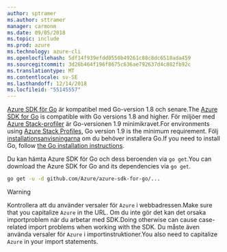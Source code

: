```yaml
---
author: sptramer
ms.author: sttramer
manager: carmonm
ms.date: 09/05/2018
ms.topic: include
ms.prod: azure
ms.technology: azure-cli
ms.openlocfilehash: 5df14f939efdd0550b49261c88c8dc6518ada459
ms.sourcegitcommit: 3d26b464f196f8675c636ae792637d4c882fb92c
ms.translationtype: MT
ms.contentlocale: sv-SE
ms.lasthandoff: 12/14/2018
ms.locfileid: "55145557"
---
```

<span data-ttu-id="effe5-101">[Azure SDK för Go](https://github.com/Azure/azure-sdk-for-go) är kompatibel med Go-version 1.8 och senare.</span><span class="sxs-lookup"><span data-stu-id="effe5-101">The [Azure SDK for Go](https://github.com/Azure/azure-sdk-for-go) is compatible with Go versions 1.8 and higher.</span></span> <span data-ttu-id="effe5-102">För miljöer med [Azure Stack-profiler](/azure/azure-stack/user/azure-stack-version-profiles-go) är Go-versionen 1.9 minimikravet.</span><span class="sxs-lookup"><span data-stu-id="effe5-102">For environments using [Azure Stack Profiles](/azure/azure-stack/user/azure-stack-version-profiles-go), Go version 1.9 is the minimum requirement.</span></span>
<span data-ttu-id="effe5-103">Följ [installationsanvisningarna](https://golang.org/doc/install) om du behöver installera Go.</span><span class="sxs-lookup"><span data-stu-id="effe5-103">If you need to install Go, follow [the Go installation instructions](https://golang.org/doc/install).</span></span>

<span data-ttu-id="effe5-104">Du kan hämta Azure SDK för Go och dess beroenden via `go get`.</span><span class="sxs-lookup"><span data-stu-id="effe5-104">You can download the Azure SDK for Go and its dependencies via `go get`.</span></span>

```bash
go get -u -d github.com/Azure/azure-sdk-for-go/...
```

> [!WARNING]
> <span data-ttu-id="effe5-105">Kontrollera att du använder versaler för `Azure` i webbadressen.</span><span class="sxs-lookup"><span data-stu-id="effe5-105">Make sure that you capitalize `Azure` in the URL.</span></span> <span data-ttu-id="effe5-106">Om du inte gör det kan det orsaka importproblem när du arbetar med SDK.</span><span class="sxs-lookup"><span data-stu-id="effe5-106">Doing otherwise can cause case-related import problems when working with the SDK.</span></span> <span data-ttu-id="effe5-107">Du måste även använda versaler för `Azure` i importinstruktioner.</span><span class="sxs-lookup"><span data-stu-id="effe5-107">You also need to capitalize `Azure` in your import statements.</span></span>
